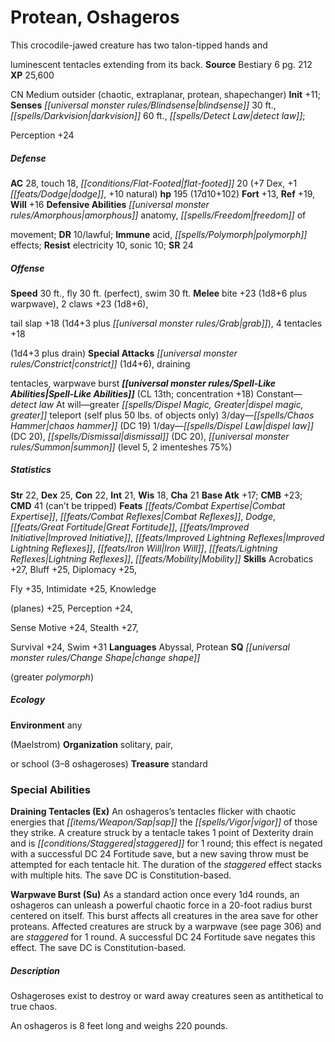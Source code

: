 ﻿---
cssclass: [monsters]

---

# Protean, Oshageros
This crocodile-jawed creature has two talon-tipped hands and

luminescent tentacles extending from its back.
**Source** Bestiary 6 pg. 212
**XP** 25,600

CN Medium outsider (chaotic, extraplanar, protean, shapechanger)
**Init** +11; **Senses** _[[universal monster rules/Blindsense|blindsense]]_ 30 ft., _[[spells/Darkvision|darkvision]]_ 60 ft., _[[spells/Detect Law|detect law]]_;

Perception +24

##### Defense

**AC** 28, touch 18, _[[conditions/Flat-Footed|flat-footed]]_ 20 (+7 Dex, +1 _[[feats/Dodge|dodge]]_, +10 natural)
**hp** 195 (17d10+102)
**Fort** +13, **Ref** +19, **Will** +16
**Defensive Abilities** _[[universal monster rules/Amorphous|amorphous]]_ anatomy, _[[spells/Freedom|freedom]]_ of

movement; **DR** 10/lawful; **Immune** acid, _[[spells/Polymorph|polymorph]]_ effects; **Resist** electricity 10, sonic 10; **SR** 24

##### Offense
**Speed** 30 ft., fly 30 ft. (perfect), swim 30 ft.
**Melee** bite +23 (1d8+6 plus warpwave), 2 claws +23 (1d8+6),

tail slap +18 (1d4+3 plus _[[universal monster rules/Grab|grab]]_), 4 tentacles +18

(1d4+3 plus drain)
**Special Attacks** _[[universal monster rules/Constrict|constrict]]_ (1d4+6), draining

tentacles, warpwave burst
**_[[universal monster rules/Spell-Like Abilities|Spell-Like Abilities]]_** (CL 13th; concentration +18)
Constant—_detect law_ 
At will—greater _[[spells/Dispel Magic, Greater|dispel magic, greater]]_ teleport (self plus 50 lbs. of objects only) 
3/day—_[[spells/Chaos Hammer|chaos hammer]]_ (DC 19) 
1/day—_[[spells/Dispel Law|dispel law]]_ (DC 20), _[[spells/Dismissal|dismissal]]_ (DC 20), _[[universal monster rules/Summon|summon]]_ (level 5, 2 imenteshes 75%)

##### Statistics
**Str** 22, **Dex** 25, **Con** 22, **Int** 21, **Wis** 18, **Cha** 21
**Base Atk** +17; **CMB** +23; **CMD** 41 (can’t be tripped)
**Feats** _[[feats/Combat Expertise|Combat Expertise]]_, _[[feats/Combat Reflexes|Combat Reflexes]]_, _Dodge_, _[[feats/Great Fortitude|Great Fortitude]]_, _[[feats/Improved Initiative|Improved Initiative]]_, _[[feats/Improved Lightning Reflexes|Improved Lightning Reflexes]]_, _[[feats/Iron Will|Iron Will]]_, _[[feats/Lightning Reflexes|Lightning Reflexes]]_, _[[feats/Mobility|Mobility]]_
**Skills** Acrobatics +27, Bluff +25, Diplomacy +25,

Fly +35, Intimidate +25, Knowledge

(planes) +25, Perception +24,

Sense Motive +24, Stealth +27,

Survival +24, Swim +31
**Languages** Abyssal, Protean
**SQ** _[[universal monster rules/Change Shape|change shape]]_

(greater _polymorph_)

##### Ecology

**Environment** any

(Maelstrom)
**Organization** solitary, pair,

or school (3–8 oshageroses)
**Treasure** standard

### Special Abilities

**Draining Tentacles (Ex)** An oshageros’s tentacles flicker with chaotic energies that _[[items/Weapon/Sap|sap]]_ the _[[spells/Vigor|vigor]]_ of those they strike. A creature struck by a tentacle takes 1 point of Dexterity drain and is _[[conditions/Staggered|staggered]]_ for 1 round; this effect is negated with a successful DC 24 Fortitude save, but a new saving throw must be attempted for each tentacle hit. The duration of the _staggered_ effect stacks with multiple hits. The save DC is Constitution-based.

**Warpwave Burst (Su)** As a standard action once every 1d4 rounds, an oshageros can unleash a powerful chaotic force in a 20-foot radius burst centered on itself. This burst affects all creatures in the area save for other proteans. Affected creatures are struck by a warpwave (see page 306) and are _staggered_ for 1 round. A successful DC 24 Fortitude save negates this effect. The save DC is Constitution-based.

##### Description

Oshageroses exist to destroy or ward away creatures seen as antithetical to true chaos.

An oshageros is 8 feet long and weighs 220 pounds.
